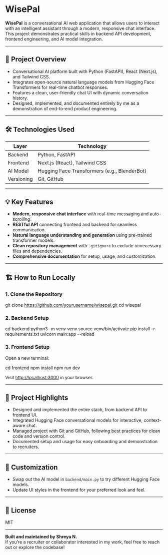 # WisePal

**WisePal** is a conversational AI web application that allows users to interact with an intelligent assistant through a modern, responsive chat interface. This project demonstrates practical skills in backend API development, frontend engineering, and AI model integration.

---

## 🚀 Project Overview

- Conversational AI platform built with Python (FastAPI), React (Next.js), and Tailwind CSS.
- Integrates open-source natural language models from Hugging Face Transformers for real-time chatbot responses.
- Features a clean, user-friendly chat UI with dynamic conversation history.
- Designed, implemented, and documented entirely by me as a demonstration of end-to-end product engineering.

---

## 🛠️ Technologies Used

| Layer      | Technology                                      |
|------------|-------------------------------------------------|
| Backend    | Python, FastAPI                                 |
| Frontend   | Next.js (React), Tailwind CSS                   |
| AI Model   | Hugging Face Transformers (e.g., BlenderBot)    |
| Versioning | Git, GitHub                                     |

---

## 💡 Key Features

- **Modern, responsive chat interface** with real-time messaging and auto-scrolling.
- **RESTful API** connecting frontend and backend for seamless communication.
- **Natural language understanding and generation** using pre-trained transformer models.
- **Clean repository management** with `.gitignore` to exclude unnecessary files and dependencies.
- **Comprehensive documentation** for setup, usage, and customization.

---

## 🏗️ How to Run Locally

### 1. Clone the Repository

git clone https://github.com/yourusername/wisepal.git
cd wisepal


### 2. Backend Setup

cd backend
python3 -m venv venv
source venv/bin/activate
pip install -r requirements.txt
uvicorn main:app --reload


### 3. Frontend Setup

Open a new terminal:

cd frontend
npm install
npm run dev


Visit [http://localhost:3000](http://localhost:3000) in your browser.

---

## 📝 Project Highlights

- Designed and implemented the entire stack, from backend API to frontend UI.
- Integrated Hugging Face conversational models for interactive, context-aware chat.
- Managed project with Git and GitHub, following best practices for clean code and version control.
- Documented setup and usage for easy onboarding and demonstration to recruiters.

---

## 🧩 Customization

- Swap out the AI model in `backend/main.py` to try different Hugging Face models.
- Update UI styles in the frontend for your preferred look and feel.

---

## 📄 License

MIT

---

**Built and maintained by Shreya N.**  
If you’re a recruiter or collaborator interested in my work, feel free to reach out or explore the codebase!
